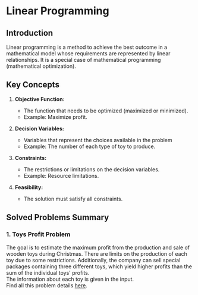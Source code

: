 # Linear Programming

## Introduction

Linear programming is a method to achieve the best outcome in a mathematical model whose requirements are represented by linear relationships. It is a special case of mathematical programming (mathematical optimization).

## Key Concepts

1. **Objective Function:**
   - The function that needs to be optimized (maximized or minimized).
   - Example: Maximize profit.

2. **Decision Variables:**
   - Variables that represent the choices available in the problem
   - Example: The number of each type of toy to produce.

3. **Constraints:**
   - The restrictions or limitations on the decision variables.
   - Example: Resource limitations.

4. **Feasibility:**
   - The solution must satisfy all constraints.

## Solved Problems Summary

### 1. Toys Profit Problem

The goal is to estimate the maximum profit from the production and sale of wooden toys during Christmas. There are limits on the production of each toy due to some restrictions. Additionally, the company can sell special packages containing three different toys, which yield higher profits than the sum of the individual toys' profits.<br>
The information about each toy is given in the input.<br>
Find all this problem details [here](./toys-profit/).